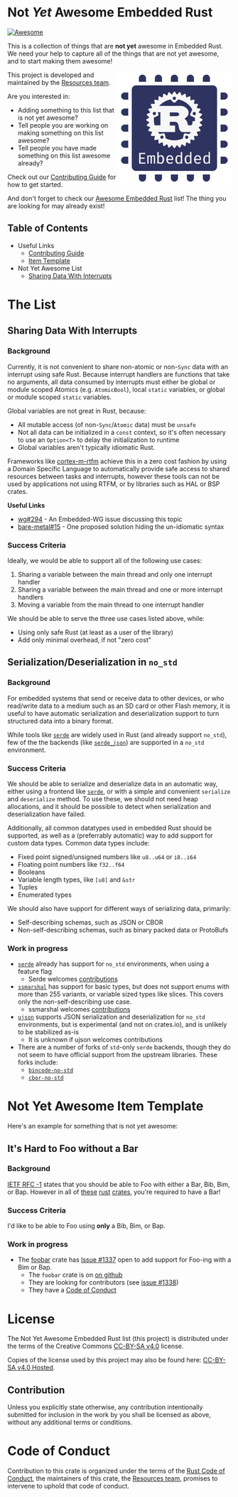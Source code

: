 # Not *Yet* Awesome Embedded Rust

[![Awesome](https://awesome.re/badge.svg)](https://awesome.re)

This is a collection of things that are **not yet** awesome in Embedded Rust. We need your help to capture all of the things that are not yet awesome, and to start making them awesome!

[<img src="ewg-logo-blue-white-on-transparent-256x256.png" align="right" width="256">](https://github.com/rust-embedded/wg)

This project is developed and maintained by the [Resources team][team].

Are you interested in:

* Adding something to this list that is not yet awesome?
* Tell people you are working on making something on this list awesome?
* Tell people you have made something on this list awesome already?

Check out our [Contributing Guide] for how to get started.

[Contributing Guide]: CONTRIBUTING.md

And don't forget to check our [Awesome Embedded Rust][aer] list! The thing you are looking for may already exist!

[aer]: https://github.com/rust-embedded/awesome-embedded-rust

## Table of Contents

* Useful Links
    * [Contributing Guide]
    * [Item Template](#not-yet-awesome-item-template)
* Not Yet Awesome List
    * [Sharing Data With Interrupts](#sharing-data-with-interrupts)

# The List

## Sharing Data With Interrupts

### Background

Currently, it is not convenient to share non-atomic or non-`Sync` data with an interrupt using safe Rust. Because interrupt handlers are functions that take no arguments, all data consumed by interrupts must either be global or module scoped Atomics (e.g. `AtomicBool`), local `static` variables, or global or module scoped `static` variables.

Global variables are not great in Rust, because:

* All mutable access (of non-`Sync`/`Atomic` data) must be `unsafe`
* Not all data can be initialized in a `const` context, so it's often necessary to use an `Option<T>` to delay the initialization to runtime
* Global variables aren't typically idiomatic Rust.

Frameworks like [cortex-m-rtfm] achieve this in a zero cost fashion by using a Domain Specific Language to automatically provide safe access to shared resources between tasks and interrupts, however these tools can not be used by applications not using RTFM, or by libraries such as HAL or BSP crates.

**Useful Links**

* [wg#294] - An Embedded-WG issue discussing this topic
* [bare-metal#15] - One proposed solution hiding the un-idiomatic syntax

[wg#294]: https://github.com/rust-embedded/wg/issues/294
[bare-metal#15]: https://github.com/japaric/bare-metal/pull/15
[cortex-m-rtfm]: https://github.com/japaric/cortex-m-rtfm

### Success Criteria

Ideally, we would be able to support all of the following use cases:

1. Sharing a variable between the main thread and only one interrupt handler
2. Sharing a variable between the main thread and one or more interrupt handlers
3. Moving a variable from the main thread to one interrupt handler

We should be able to serve the three use cases listed above, while:

* Using only safe Rust (at least as a user of the library)
* Add only minimal overhead, if not "zero cost"

<!-- TODO: Uncomment when there is work in progress -->
<!-- ### Work in progress -->

## Serialization/Deserialization in `no_std`

### Background

For embedded systems that send or receive data to other devices, or who read/write data to a medium such as an SD card or other Flash memory, it is useful to have automatic serialization and deserialization support to turn structured data into a binary format.

While tools like [`serde`] are widely used in Rust (and already support `no_std`), few of the the backends (like [`serde_json`]) are supported in a `no_std` environment.

[`serde`]: https://github.com/serde-rs/serde
[`serde_json`]: https://github.com/serde-rs/json
[`ssmarshal`]: https://gitlab.com/robigalia/ssmarshal
[`ujson`]: https://github.com/japaric/jnet/tree/master/ujson
[`bincode-no-std`]: https://github.com/losfair/bincode
[`cbor-no-std`]: https://crates.io/crates/cbor-no-std

### Success Criteria

We should be able to serialize and deserialize data in an automatic way, either using a frontend like [`serde`], or with a simple and convenient `serialize` and `deserialize` method. To use these, we should not need heap allocations, and it should be possible to detect when serialization and deserialization have failed.

Additionally, all common datatypes used in embedded Rust should be supported, as well as a (preferrably automatic) way to add support for custom data types. Common data types include:

* Fixed point signed/unsigned numbers like `u8..u64` or `i8..i64`
* Floating point numbers like `f32..f64`
* Booleans
* Variable length types, like `[u8]` and `&str`
* Tuples
* Enumerated types

We should also have support for different ways of serializing data, primarily:

* Self-describing schemas, such as JSON or CBOR
* Non-self-describing schemas, such as binary packed data or ProtoBufs

### Work in progress

* [`serde`] already has support for `no_std` environments, when using a feature flag
    * Serde welcomes [contributions](https://github.com/serde-rs/json/blob/master/CONTRIBUTING.md)
* [`ssmarshal`] has support for basic types, but does not support enums with more than 255 variants, or variable sized types like slices. This covers only the non-self-describing use case.
    * ssmarshal welcomes [contributions](https://gitlab.com/robigalia/ssmarshal/blob/master/CONTRIBUTING.md)
* [`ujson`] supports JSON serialization and deserialization for `no_std` environments, but is experimental (and not on crates.io), and is unlikely to be stabilized as-is
    * It is unknown if ujson welcomes contributions
* There are a number of forks of `std`-only `serde` backends, though they do not seem to have official support from the upstream libraries. These forks include:
    * [`bincode-no-std`]
    * [`cbor-no-std`]

# Not Yet Awesome Item Template

Here's an example for something that is not yet awesome:

## It's Hard to Foo without a Bar

### Background

[IETF RFC -1](#) states that you should be able to Foo with either a Bar, Bib, Bim, or Bap. However in all of [these](#) [rust](#) [crates](#), you're required to have a Bar!

### Success Criteria

I'd like to be able to Foo using **only** a Bib, Bim, or Bap.

### Work in progress

* The [foobar](https://crates.io/crates/foobar) crate has [Issue #1337](#) open to add support for Foo-ing with a Bim or Bap.
    * The `foobar` crate is on [on github](#)
    * They are looking for contributors (see [issue #1338](#))
    * They have a [Code of Conduct](CODE_OF_CONDUCT.md)

# License

The Not Yet Awesome Embedded Rust list (this project) is distributed under the terms of the Creative Commons [CC-BY-SA v4.0] license.

Copies of the license used by this project may also be found here: [CC-BY-SA v4.0 Hosted].

[CC-BY-SA v4.0]: ./LICENSE-CC-BY-SA
[CC-BY-SA v4.0 Hosted]: https://creativecommons.org/licenses/by-sa/4.0/legalcode

## Contribution

Unless you explicitly state otherwise, any contribution intentionally submitted for inclusion in the work by you shall be licensed as above, without any additional terms or conditions.

# Code of Conduct

Contribution to this crate is organized under the terms of the [Rust Code of
Conduct][CoC], the maintainers of this crate, the [Resources team][team], promises
to intervene to uphold that code of conduct.

[CoC]: CODE_OF_CONDUCT.md
[team]: https://github.com/rust-embedded/wg#the-resources-team

